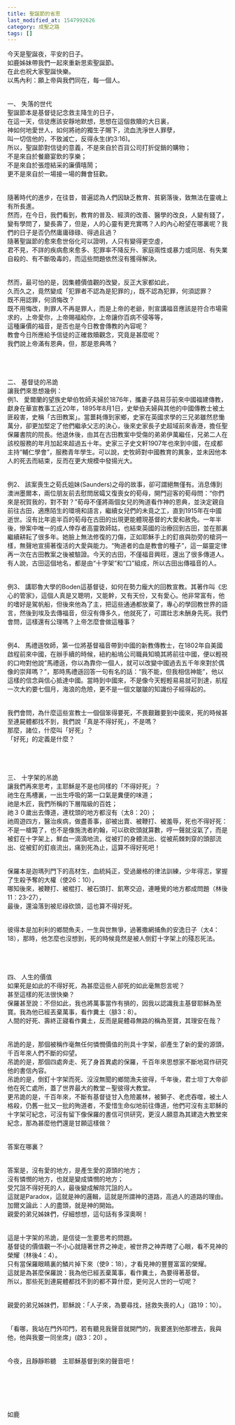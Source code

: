 ```yaml
---
title: 聖誕節的省思
last_modified_at: 1547992626
category: 成聖之路
tags: []
---
```


今天是聖誕夜，平安的日子。<br>如鹿姊妹帶我們一起來重新思索聖誕節。<br>在此也祝大家聖誕快樂。<br>以馬內利：願上帝與我們同在，每一個人。<!--more--><br><br><br>一、	失落的世代<br>聖誕節本是基督徒記念救主降生的日子，<br>在這一天，信徒應該安靜地默想，思想在這個救贖的大日裏，<br>神如何地愛世人，如何將祂的獨生子賜下，流血洗淨世人罪孽，<br>叫一切信他的，不致滅亡，反得永生(約3:16)。<br>所以，聖誕節對信徒的意義，不是來自於百貨公司打折促銷的購物；<br>不是來自於餐廳宴飲的享樂；<br>不是來自於張燈結采的廉價嘻鬧；<br>更不是來自於一場接一場的舞會狂歡。<br><br><br>隨著時代的進步，在往昔，普遍認為人們因缺乏教育、貧窮落後，致無法在靈魂上有所長進。<br>然而，在今日，我們看到，教育的普及、經濟的改善、醫學的改良，人變有錢了，變有學問了，變長壽了，但是，人的心靈有更充實嗎？人的內心盼望在哪裏呢？我們的日子是否仍然庸庸碌碌、得過且過？<br>隨著聖誕節的愈來愈世俗化可以證明，人只有變得更空虛，<br>君不見，不詳的疾病愈來愈多、犯罪率不降反升、家庭兩性或暴力或同居、有失業自殺的、有不斷吸毒的，而這些問題依然沒有獲得解決。<br><br><br>然而，最可怕的是，因集體價值觀的改變，反正大家都如此，<br>久而久之，竟然變成「犯罪者不認為是犯罪的」，既不認為犯罪，何須認罪？<br>既不用認罪，何須悔改？<br>既不用悔改，則罪人不再是罪人，而是上帝的老爺，則宣講福音應該是符合市場需求的，上帝愛你，上帝賜福給你，上帝讓你百病不侵等等，<br>這種廉價的福音，是否也是今日教會傳教的內容呢？<br>教會今日所應給予信徒的正確救贖觀念，究竟是甚麼呢？<br>我們說上帝滿有恩典，但，那是恩典嗎？<br><br><br><br><br>二、	基督徒的吊詭<br>讓我們來思想幾例：<br>例1、	愛爾蘭的望族史犖伯牧師夫婦於1876年，攜妻子路易莎前來中國福建傳教，獻身在華宣教事工近20年，1895年8月1日，史犖伯夫婦與其他的中國傳教士被土匪殺害，史稱「古田教案」。當噩耗傳到家鄉，史家在英國求學的三兄弟雖然悲慟萬分，卻更加堅定了他們繼承父志的決心，後來史家長子史超域前來香港，擔任聖保羅書院的院長。他退休後，由其在古田教案中受傷的弟弟伊萬繼任，兄弟二人在該校服務的年月加起來超過五十年。史家三子史文軒1907年也來到中國，在成都主持“輔仁學會”，服務青年學生。可以說，史牧師對中國教育的異象，並未因他本人的死去而結束，反而在更大規模中發揚光大。<br><br><br>例2、	該案喪生之荀氏姐妹(Saunders)之母的故事，卻可謂絕無僅有。消息傳到澳洲墨爾本，兩位朋友前去慰問居孀又復喪女的荀母，開門迎客的荀母問：“你們來是祝賀我的，對不對？”荀母不僅將兩個女兒的殉道看作神的恩典，並決定親自前往古田，適應陌生的環境和語言，繼續女兒們的未竟之工，直到1915年在中國逝世。沒有比年逾半百的荀母在古田的出現更能體現基督的大愛和赦免。一年半後，慘案中唯一的成人倖存者高靈敦師姑，也結束英國的治療回到古田，並在那裏繼續耕耘了很多年。她臉上無法修復的刀傷，正如耶穌手上的釘痕與肋旁的槍洞一樣，無聲地宣揚著復活的大愛與能力。“殉道者的血是教會的種子”，這一屬靈定律再一次在古田教案之後被驗證。今天的古田，不僅福音興旺，還出了很多傳道人。有人說，古田這個地名，都是由“十字架”和“口”組成，所以古田出傳福音的人。<br><br><br>例3、	講耶魯大學的Boden這基督徒，如何在勢力龐大的回教宣教。其著作叫《忠心的管家》，這個人真是又聰明，又能幹，又有天份，又有愛心。他非常富有，他的嗜好是駕帆船，但後來他為了主，把這些通通都放棄了，專心的學回教世界的語言，然後到埃及去傳福音，但沒有傳多久，他就死了，可謂壯志未酬身先死。我們會問，這樣還有公理嗎？上帝怎麼會做這種事？<br><br><br>例4、	馬禮遜牧師，第一位將基督福音帶到中國的新教傳教士，在1802年自美國啟程前來中國，在辦手續的時候，紐約船塢公司職員知曉其將前往中國，便以輕視的口吻對他說“馬禮遜，你以為靠你一個人，就可以改變中國過去五千年來對於偶像的崇拜嗎？”，那時馬禮遜回答一句有名的話：“我不能，但我相信神能”，他以這樣的信念與信心抵達中國。當時到中國來，不是像今天輕輕易易就可到達，航程一次大約要七個月，海浪的危險，更不是一個文皺皺的知識份子經得起的。<br><br><br>我們會問，為什麼這些宣教士一個個笨得要死，不畏艱難要到中國來，死的時候甚至連屍體都找不到，我們說「真是不得好死」，不是嗎？<br>那麼，諸位，什麼叫「好死」？<br>「好死」的定義是什麼？<br><br><br><br><br>三、	十字架的吊詭<br>讓我們再來思考，主耶穌是不是也同樣的「不得好死」？<br>祂生在馬槽裏，一出生呼吸的第一口氣是糞便的味道；<br>祂是木匠，我們所稱的下層階級的百姓；<br>祂３０歲出去傳道，連枕頭的地方都沒有（太8：20）；<br>祂周遊四方，醫治疾病，做盡善事，卻被出賣、被鞭打、被羞辱，死也不得好死：不是一槍斃了，也不是像施洗者約翰，可以砍砍頭就算數，哼一聲就沒氣了，而是被釘在十字架上，鮮血一滴滴地流，從被打的身體流出、從被荊棘刺穿的頭部流出、從被釘的釘痕流出，痛到死為止，這算不得好死吧！<br><br><br>保羅本是迦瑪列門下的高材生，血統純正，受過嚴格的律法訓練，少年得志，掌握了生殺予奪的大權（使26：10），<br>哪知後來，被鞭打、被棍打、被石頭打、飢寒交迫，連睡覺的地方都成問題（林後11：23-27），<br>最後，還淪落到被尼祿砍頭，這也算不得好死。<br><br><br>彼得本是加利利的鄉間魚夫，一生與世無爭，過著撒網捕魚的安逸日子（太4：18），那時，他怎麼也沒想到，死的時候竟然是被人倒釘十字架上的殘忍死法。<br><br><br><br><br>四、	人生的價值<br>如果死是如此的不得好死，為甚麼這些人卻死的如此毫無怨言呢？<br>甚至這樣的死法很快樂？<br>保羅甚至說：不但如此，我也將萬事當作有損的，因我以認識我主基督耶穌為至寶。我為他已經丟棄萬事，看作糞土（腓3：8）。<br>人間的好死、壽終正寢看作糞土，反而是屍體尋無路的稱為至寶，其理安在哉？<br><br><br>吊詭的是，那個被稱作毫無任何憐憫價值的刑具十字架，卻產生了新的愛的源頭，千百年來人們不斷的仰望。<br>吊詭的是，那個四處奔走、死了身首異處的保羅，千百年來思想家不斷地寫作研究他的書信內容。<br>吊詭的是，倒釘十字架而死、沒沒無聞的鄉間漁夫彼得，千年後，君士坦丁大帝卻他在死亡處所，蓋了世界最大的教堂－聖彼得大教堂。<br>更吊詭的是，千百年來，不斷有基督徒甘入危險叢林，被獅子、老虎吞噬，被土人格殺，仍舊一批又一批的殉道者，不愛惜生命似地前往傳道，他們可沒有主耶穌的十字架可紀念，可沒有留下像保羅的書信可供研究，更沒人願意為其建造大教堂來紀念，那為甚麼他們還是甘願這樣做？<br><br><br>答案在哪裏？<br><br><br>答案是，沒有愛的地方，是產生愛的源頭的地方；<br>沒有憐憫的地方，也就是變成憐憫的地方；<br>受咒詛不得好死的人，最後變成解除咒詛的人。<br>這就是Paradox，這就是神的邏輯，這就是所謂神的道路，高過人的道路的理由。<br>加爾文論此：人的盡頭，就是神的開始。<br>親愛的弟兄姊妹們，仔細想想，這句話有多深奧啊！<br><br><br>這是十字架的吊詭，是信徒一生要思考的問題。<br>基督徒的價值觀一不小心就隨著世界之神走，被世界之神弄瞎了心眼，看不見神的榮耀（林後4：4）。<br>只有當保羅眼睛裏的鱗片掉下來（使9：18），才看見神的豐豐富富的榮耀。<br>這就是為甚麼保羅說：我為他已經丟棄萬事，看作糞土，為要得著基督。<br>所以，那些死到連屍體都找不到的都不算什麼，更何況人世的一切呢？<br><br><br>親愛的弟兄姊妹們，耶穌說：「人子來，為要尋找，拯救失喪的人」（路19：10）。<br><br><br>「看哪，我站在門外叩門，若有聽見我聲音就開門的，我要進到他那裡去，我與他，他與我要一同坐席」(啟3：20) 。<br><br><br>今夜，且靜靜聆聽　主耶穌基督到來的聲音吧！<br><br><br><br><br><br><br>如鹿<br>

